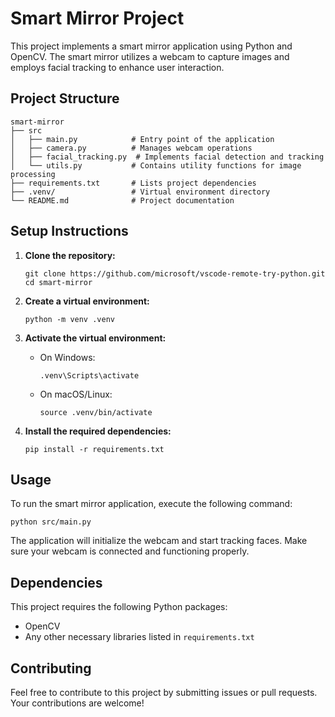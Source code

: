 # Smart Mirror Project

This project implements a smart mirror application using Python and OpenCV. The smart mirror utilizes a webcam to capture images and employs facial tracking to enhance user interaction.

## Project Structure

```
smart-mirror
├── src
│   ├── main.py            # Entry point of the application
│   ├── camera.py          # Manages webcam operations
│   ├── facial_tracking.py  # Implements facial detection and tracking
│   └── utils.py           # Contains utility functions for image processing
├── requirements.txt       # Lists project dependencies
├── .venv/                 # Virtual environment directory
└── README.md              # Project documentation
```

## Setup Instructions

1. **Clone the repository:**
   ```
   git clone https://github.com/microsoft/vscode-remote-try-python.git
   cd smart-mirror
   ```

2. **Create a virtual environment:**
   ```
   python -m venv .venv
   ```

3. **Activate the virtual environment:**
   - On Windows:
     ```
     .venv\Scripts\activate
     ```
   - On macOS/Linux:
     ```
     source .venv/bin/activate
     ```

4. **Install the required dependencies:**
   ```
   pip install -r requirements.txt
   ```

## Usage

To run the smart mirror application, execute the following command:

```
python src/main.py
```

The application will initialize the webcam and start tracking faces. Make sure your webcam is connected and functioning properly.

## Dependencies

This project requires the following Python packages:

- OpenCV
- Any other necessary libraries listed in `requirements.txt`

## Contributing

Feel free to contribute to this project by submitting issues or pull requests. Your contributions are welcome!